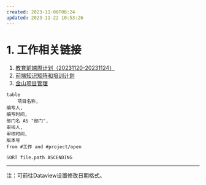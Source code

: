 ```yaml
---
created: 2023-11-06T08:24
updated: 2023-11-22 10:53:26
---
```

# 1. 工作相关链接
1. [教育前端周计划（20231120-20231124）](https://www.kdocs.cn/l/cncngxEcagIY)
2. [前端知识矩阵和培训计划](https://www.kdocs.cn/l/cma7BWcmSfGk?openfrom=docs)
3. [金山项目管理](https://pm.wps.cn/?vcl_cli=st&group_id=1769798260#/project/1689748253699124?viewId=1689748253716436)


```dataview
table 
	项目名称,
编写人,
编写时间,
部门名 AS "部门",
审核人,
审核时间,
版本号
from #工作 and #project/open 

SORT file.path ASCENDING
```

---
注：可前往Dataview设置修改日期格式。